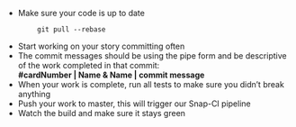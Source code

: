 * Make sure your code is up to date
```
        git pull --rebase
```
* Start working on your story committing often  
* The commit messages should be using the pipe form and be descriptive of the work completed in that commit:  
**#cardNumber | Name & Name | commit message**
* When your work is complete, run all tests to make sure you didn’t break anything
* Push your work to master, this will trigger our Snap-CI pipeline
* Watch the build and make sure it stays green